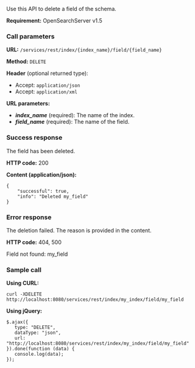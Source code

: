 Use this API to delete a field of the schema.

**Requirement:** OpenSearchServer v1.5

### Call parameters

**URL:** ```/services/rest/index/{index_name}/field/{field_name}```

**Method:** ```DELETE```

**Header** (optional returned type):
- Accept: ```application/json```
- Accept: ```application/xml```

**URL parameters:**
- _**index_name**_ (required): The name of the index.
- _**field_name**_ (required): The name of the field.

### Success response
The field has been deleted.

**HTTP code:**
200

**Content (application/json):**
    
    {
        "successful": true,
        "info": "Deleted my_field"
    }


### Error response

The deletion failed. The reason is provided in the content.

**HTTP code:**
404, 500

    
Field not found: my_field
    

### Sample call

**Using CURL:**
    
    curl -XDELETE http://localhost:8080/services/rest/index/my_index/field/my_field


**Using jQuery:**
    
    $.ajax({ 
       type: "DELETE",
       dataType: "json",
       url: "http://localhost:8080/services/rest/index/my_index/field/my_field"
    }).done(function (data) {
       console.log(data);
    });
